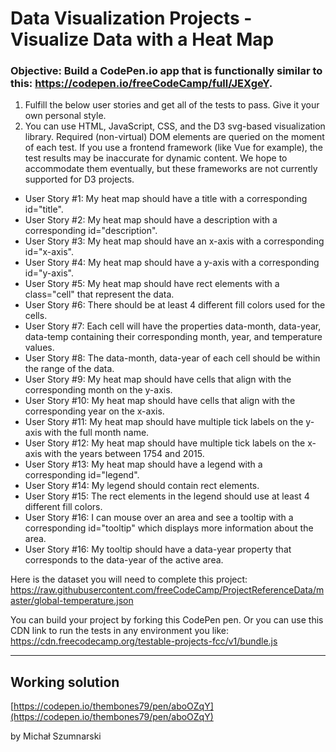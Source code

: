 # Data Visualization Projects - Visualize Data with a Heat Map
### Objective: Build a CodePen.io app that is functionally similar to this: https://codepen.io/freeCodeCamp/full/JEXgeY.

1) Fulfill the below user stories and get all of the tests to pass. Give it your own personal style.
2) You can use HTML, JavaScript, CSS, and the D3 svg-based visualization library. Required (non-virtual) DOM elements are queried on the moment of each test. If you use a frontend framework (like Vue for example), the test results may be inaccurate for dynamic content. We hope to accommodate them eventually, but these frameworks are not currently supported for D3 projects.
* User Story #1: My heat map should have a title with a corresponding id="title".
* User Story #2: My heat map should have a description with a corresponding id="description".
* User Story #3: My heat map should have an x-axis with a corresponding id="x-axis".
* User Story #4: My heat map should have a y-axis with a corresponding id="y-axis".
* User Story #5: My heat map should have rect elements with a class="cell" that represent the data.
* User Story #6: There should be at least 4 different fill colors used for the cells.
* User Story #7: Each cell will have the properties data-month, data-year, data-temp containing their corresponding month, year, and temperature values.
* User Story #8: The data-month, data-year of each cell should be within the range of the data.
* User Story #9: My heat map should have cells that align with the corresponding month on the y-axis.
* User Story #10: My heat map should have cells that align with the corresponding year on the x-axis.
* User Story #11: My heat map should have multiple tick labels on the y-axis with the full month name.
* User Story #12: My heat map should have multiple tick labels on the x-axis with the years between 1754 and 2015.
* User Story #13: My heat map should have a legend with a corresponding id="legend".
* User Story #14: My legend should contain rect elements.
* User Story #15: The rect elements in the legend should use at least 4 different fill colors.
* User Story #16: I can mouse over an area and see a tooltip with a corresponding id="tooltip" which displays more information about the area.
* User Story #16: My tooltip should have a data-year property that corresponds to the data-year of the active area.

Here is the dataset you will need to complete this project: https://raw.githubusercontent.com/freeCodeCamp/ProjectReferenceData/master/global-temperature.json



You can build your project by forking this CodePen pen. Or you can use this CDN link to run the tests in any environment you like: https://cdn.freecodecamp.org/testable-projects-fcc/v1/bundle.js


---------------


## Working solution
[https://codepen.io/thembones79/pen/aboOZqY](https://codepen.io/thembones79/pen/aboOZqY)

by Michał Szumnarski
